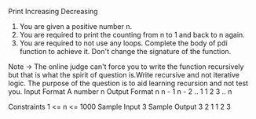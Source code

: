 
Print Increasing Decreasing

1. You are given a positive number n. 
2. You are required to print the counting from n to 1 and back to n again.
3. You are required to not use any loops. Complete the body of pdi function to achieve it. Don't change the signature of the function.

Note -> The online judge can't force you to write the function recursively but that is what the spirit of question is.Write recursive and not iterative logic. The purpose of the question is to aid learning recursion and not test you.
Input Format
A number n
Output Format
n
n - 1
n - 2
..
1
1
2
3
..
n

Constraints
1 <= n <= 1000
Sample Input
3
Sample Output
3
2
1
1
2
3